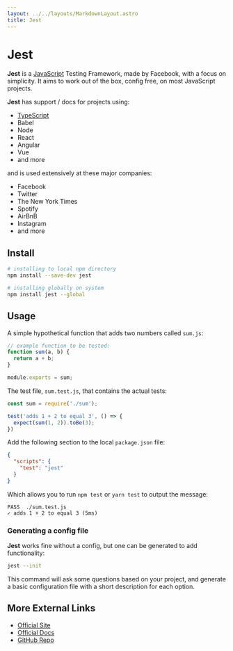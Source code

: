 ```yaml
---
layout: ../../layouts/MarkdownLayout.astro
title: Jest
---
```


# Jest
**Jest** is a [JavaScript](/on/javascript) Testing Framework, made by Facebook,
with a focus on simplicity. It aims to work out of the box, config free, on most 
JavaScript projects.

**Jest** has support / docs for projects using:
  - [TypeScript](/on/typescript)
  - Babel
  - Node
  - React
  - Angular
  - Vue
  - and more

and is used extensively at these major companies:
  - Facebook
  - Twitter
  - The New York Times
  - Spotify
  - AirBnB
  - Instagram
  - and more

## Install
```bash
# installing to local npm directory
npm install --save-dev jest 

# installing globally on system
npm install jest --global
```

## Usage
A simple hypothetical function that adds two numbers called `sum.js`:
```javascript
// example function to be tested:
function sum(a, b) {
  return a + b;
}

module.exports = sum;
```
The test file, `sum.test.js`, that contains the actual tests:
```javascript
const sum = require('./sum');

test('adds 1 + 2 to equal 3', () => {
  expect(sum(1, 2)).toBe(3);
})
```
Add the following section to the local `package.json` file:
```json
{
  "scripts": {
    "test": "jest"
  }
}
```
Which allows you to run `npm test` or `yarn test` to output the message:
```
PASS  ./sum.test.js
✓ adds 1 + 2 to equal 3 (5ms)
```

### Generating a config file
**Jest** works fine without a config, but one can be generated to add 
functionality:
```bash
jest --init
```
This command will ask some questions based on your project, and generate a basic
configuration file with a short description for each option.

## More External Links
- [Official Site](https://jestjs.io/)
- [Official Docs](https://jestjs.io/docs/getting-started)
- [GitHub Repo](https://github.com/facebook/jest)
